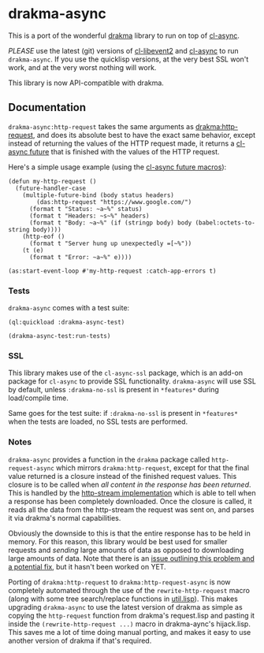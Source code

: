 drakma-async
============
This is a port of the wonderful [drakma](http://weitz.de/drakma/) library to run
on top of [cl-async](https://github.com/orthecreedence/cl-async).

*PLEASE* use the latest (git) versions of [cl-libevent2](/orthecreedence/cl-libevent2)
and [cl-async](/orthecreedence/cl-async) to run `drakma-async`. If you use the
quicklisp versions, at the very best SSL won't work, and at the very worst
nothing will work.

This library is now API-compatible with drakma.

Documentation
-------------
`drakma-async:http-request` takes the same arguments as [drakma:http-request](http://weitz.de/drakma/#http-request),
and does its absolute best to have the exact same behavior, except instead of
returning the values of the HTTP request made, it returns a [cl-async future](http://orthecreedence.github.com/cl-async/future)
that is finished with the values of the HTTP request.

Here's a simple usage example (using the [cl-async future macros](http://orthecreedence.github.com/cl-async/future#nicer-syntax)):

```common-lisp
(defun my-http-request ()
  (future-handler-case
    (multiple-future-bind (body status headers)
        (das:http-request "https://www.google.com/")
      (format t "Status: ~a~%" status)
      (format t "Headers: ~s~%" headers)
      (format t "Body: ~a~%" (if (stringp body) body (babel:octets-to-string body))))
    (http-eof ()
      (format t "Server hung up unexpectedly =[~%"))
    (t (e)
      (format t "Error: ~a~%" e))))

(as:start-event-loop #'my-http-request :catch-app-errors t)
```

### Tests
`drakma-async` comes with a test suite:

```common-lisp
(ql:quickload :drakma-async-test)

(drakma-async-test:run-tests)
```

### SSL
This library makes use of the `cl-async-ssl` package, which is an add-on package
for `cl-async` to provide SSL functionality. `drakma-async` will use SSL by
default, unless `:drakma-no-ssl` is present in `*features*` during load/compile
time.

Same goes for the test suite: if `:drakma-no-ssl` is present in `*features*`
when the tests are loaded, no SSL tests are performed.

### Notes
`drakma-async` provides a function in the `drakma` package called `http-request-async`
which mirrors `drakma:http-request`, except for that the final value returned is
a closure instead of the finished request values. This closure is to be called
when *all content in the response has been returned*. This is handled by the
[http-stream implementation](https://github.com/orthecreedence/drakma-async/blob/master/http-stream.lisp)
which is able to tell when a response has been completely downloaded. Once the
closure is called, it reads all the data from the http-stream the request was
sent on, and parses it via drakma's normal capabilities.

Obviously the downside to this is that the entire response has to be held in
memory. For this reason, this library would be best used for smaller requests
and *sending* large amounts of data as opposed to downloading large amounts of
data. Note that there is an [issue outlining this problem and a potential fix](/orthecreedence/drakma-async/issues/5),
but it hasn't been worked on YET.

Porting of `drakma:http-request` to `drakma:http-request-async` is now completely
automated through the use of the `rewrite-http-request` macro (along with some
tree search/replace functions in [util.lisp](https://github.com/orthecreedence/drakma-async/blob/master/util.lisp)).
This makes upgrading `drakma-async` to use the latest version of drakma as
simple as copying the `http-request` function from drakma's request.lisp and
pasting it inside the `(rewrite-http-request ...)` macro in drakma-aync's
hijack.lisp. This saves me a lot of time doing manual porting, and makes it
easy to use another version of drakma if that's required.
